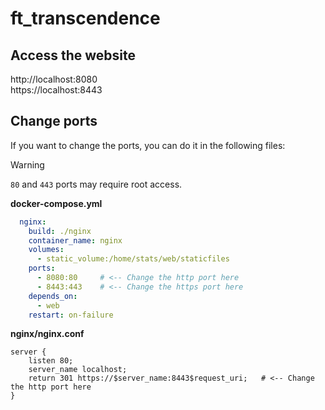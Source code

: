 # ft_transcendence

## Access the website

http://localhost:8080  
https://localhost:8443

## Change ports

If you want to change the ports, you can do it in the following files: 

> [!WARNING]
> `80` and `443` ports may require root access.

**docker-compose.yml**
```yml
  nginx:
    build: ./nginx
    container_name: nginx
    volumes:
      - static_volume:/home/stats/web/staticfiles
    ports:
      - 8080:80     # <-- Change the http port here
      - 8443:443    # <-- Change the https port here
    depends_on:
      - web
    restart: on-failure
```

**nginx/nginx.conf**
```nginx configuration
server {
    listen 80;
    server_name localhost;
    return 301 https://$server_name:8443$request_uri;   # <-- Change the http port here
}
```
